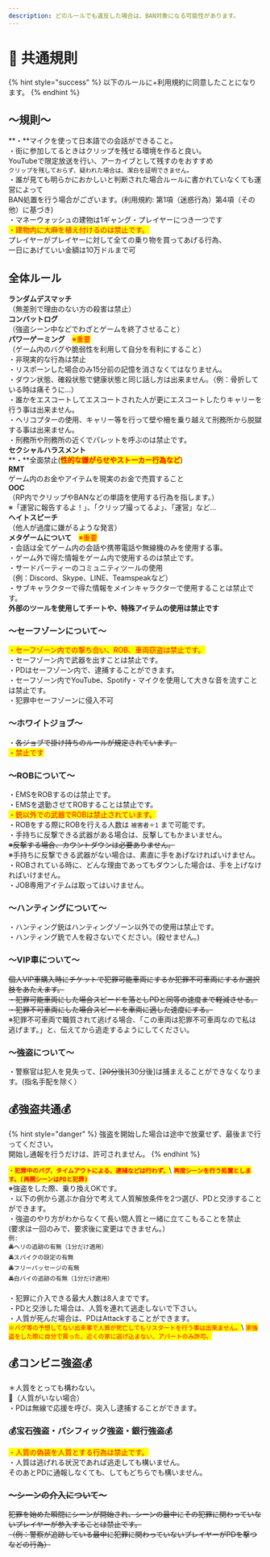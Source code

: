 ```yaml
---
description: どのルールでも違反した場合は、BAN対象になる可能性があります。
---
```


# 📘 共通規則

{% hint style="success" %}
以下のルールに+利用規約に同意したことになります。
{% endhint %}

## ～**規則～**

**・**マイクを使って日本語での会話ができること。\
・街に参加してるときはクリップを残せる環境を作ると良い。 \
YouTubeで限定放送を行い、アーカイブとして残すのをおすすめ\
&#x20;`クリップを残しておらず、疑われた場合は、潔白を証明できません。`\
・誰が見ても明らかにおかしいと判断された場合ルールに書かれていなくても運営によって\
BAN処置を行う場合がございます。(利用規約: 第1項（迷惑行為）第4項（その他）に基づき)\
・マネーウォッシュの建物は1ギャング・プレイヤーにつき一つです\
<mark style="color:red;">・建物内に大麻を植え付けるのは禁止です。</mark>\
プレイヤーがプレイヤーに対して全ての乗り物を買ってあげる行為、\
一日にあげていい金額は10万ドルまで可

## 全体ルール

**ランダムデスマッチ**\
（無差別で理由のない方の殺害は禁止）\
**コンバットログ**\
（強盗シーン中などでわざとゲームを終了させること）\
**パワーゲーミング**　<mark style="color:red;">※重要</mark>\
（ゲーム内のバグや脆弱性を利用して自分を有利にすること）\
・非現実的な行為は禁止\
・リスポーンした場合のみ15分前の記憶を消さなくてはなりません。\
・ダウン状態、確殺状態で健康状態と同じ話し方は出来ません。（例：骨折している時は痛そうに...）\
・誰かをエスコートしてエスコートされた人が更にエスコートしたりキャリーを行う事は出来ません。\
・ヘリコプターの使用、キャリー等を行って壁や柵を乗り越えて刑務所から脱獄する事は出来ません。\
・刑務所や刑務所の近くでパレットを呼ぶのは禁止です。\
**セクシャルハラスメント**\
**・**全面禁止(<mark style="color:red;">**性的な嫌がらせやストーカー行為など**</mark>)\
**RMT**\
ゲーム内のお金やアイテムを現実のお金で売買すること\
**OOC**\
（RP内でクリップやBANなどの単語を使用する行為を指します。）\
※「運営に報告するよ！」、「クリップ撮ってるよ」、「運営」など…\
**ヘイトスピーチ**\
（他人が過度に嫌がるような発言）\
**メタゲームについて**　<mark style="color:red;">※重要</mark>\
・会話は全てゲーム内の会話や携帯電話や無線機のみを使用する事。\
・ゲーム外で得た情報をゲーム内で使用するのは禁止です。\
・サードパーティーのコミュニティツールの使用\
（例：Discord、Skype、LINE、Teamspeakなど）\
・サブキャラクターで得た情報をメインキャラクターで使用することは禁止です。\
**外部のツールを使用してチートや、特殊アイテムの使用は禁止です**

### ～セーフゾーンについて～

<mark style="color:red;">・セーフゾーン内での撃ち合い、ROB、車両窃盗は禁止です。</mark>\
・セーフゾーン内で武器を出すことは禁止です。\
・PDはセーフゾーン内で、逮捕することができます。\
・セーフゾーン内でYouTube、Spotify・マイクを使用して大きな音を流すことは禁止です。\
・犯罪中セーフゾーンに侵入不可

### **～ホワイトジョブ～**

・~~各ジョブで掛け持ちのルールが規定されています。~~\
<mark style="color:red;">・禁止です</mark>

### **～ROBについて～**

・EMSをROBするのは禁止です。\
・EMSを退勤させてROBすることは禁止です。\
<mark style="color:red;">・銃以外での武器でROBは禁止されています。</mark>\
・ROBをする際にROBを行える人数は `被害者＋1` まで可能です。\
・手持ちに反撃できる武器がある場合は、反撃してもかまいません。\
~~※反撃する場合、カウントダウンは必要ありません。~~\
※手持ちに反撃できる武器がない場合は、素直に手をあげなければいけません。\
・ROBされている時に、どんな理由であってもダウンした場合は、手を上げなければいけません。\
・JOB専用アイテムは取ってはいけません。

### **～ハンティングについて～**

・ハンティング銃はハンティングゾーン以外での使用は禁止です。\
・ハンティング銃で人を殺さないでください。(殺せません。)

### **～VIP車について～**

~~個人VIP車購入時にチケットで犯罪可能車両にするか犯罪不可車両にするか選択肢をあたえます。~~\
~~・犯罪可能車両にした場合スピードを落としPDと同等の速度まで軽減させる。~~\
~~・犯罪不可車両にした場合スピードを車両に適した速度にする。~~\
※犯罪不可車両で職質されて逃げる場合、「この車両は犯罪不可車両なので私は逃げます。」と、伝えてから逃走するようにしてください。

### **～強盗について～**

・警察官は犯人を見失って、\[~~20分~~後~~]\[~~30分後]は捕まえることができなくなります。(指名手配を除く）

## **💰強盗共通💰**

{% hint style="danger" %}
強盗を開始した場合は途中で放棄せず、最後まで行ってください。\
開始し通報を行うだけは、許可されません。
{% endhint %}

<mark style="color:red;">**`・犯罪中のバグ、タイムアウトによる、逮捕などは行わず、`**</mark>\ <mark style="color:red;">**`再度シーンを行う処置とします。(再開シーンはPDと犯罪)`**</mark>\
※強盗をした際、乗り換えOKです。\
・以下の例から選ぶか自分で考えて人質解放条件を2つ選び、PDと交渉することができます。\
・強盗のやり方がわからなくて長い間人質と一緒に立てこもることを禁止\
(要求は一回のみで、要求後に変更はできません。）\
`例:`\
`🚔ヘリの追跡の有無（1分だけ適用）`\
`🚔スパイクの設定の有無`\
`🚔フリーパッセージの有無`\
`🚔白バイの追跡の有無（1分だけ適用）`\
\
・犯罪に介入できる最大人数は8人までです。\
・PDと交渉した場合は、人質を連れて逃走しないで下さい。\
・人質が死んだ場合は、PDはAttackすることができます。\
<mark style="color:red;">`※バグ等の予想してない出来事で人質が死亡してもリスタートを行う事は出来ません。`</mark>\ <mark style="color:red;">`家強盗をした際に自分で買った、近くの家に逃げ込まない、アパートのみ許可。`</mark>

## **💰コンビニ強盗💰**

＊人質をとっても構わない。\
🚨（人質がいない場合）\
・PDは無線で応援を呼び、突入し逮捕することができます。

### **💰**宝石強盗・パシフィック強盗・銀行強盗**💰**

<mark style="color:red;">・人質の偽装を人質とする行為は禁止です。</mark>\
・人質は逃げれる状況であれば逃走しても構いません。\
そのあとPDに通報しなくても、してもどちらでも構いません。

### ~~**～シーンの介入について～**~~

~~犯罪を始めた瞬間にシーンが開始され、シーンの最中にその犯罪に関わっていないプレイヤーが参入することは禁止です。~~\
~~（例：警察が追跡している最中に犯罪に関わっていないプレイヤーがPDを撃つなどの行為）~~
